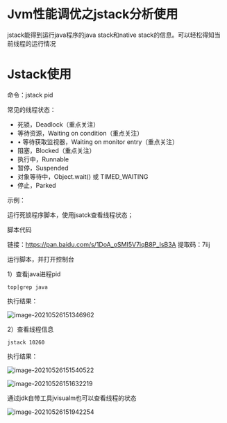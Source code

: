 # Jvm性能调优之jstack分析使用

jstack能得到运行java程序的java stack和native stack的信息。可以轻松得知当前线程的运行情况

# Jstack使用

命令：jstack pid

常见的线程状态：

- 死锁，Deadlock（重点关注） 
- 等待资源，Waiting on condition（重点关注） 
- • 等待获取监视器，Waiting on monitor entry（重点关注） 
- 阻塞，Blocked（重点关注） 
- 执行中，Runnable 
- 暂停，Suspended 
-  对象等待中，Object.wait() 或 TIMED_WAITING 
- 停止，Parked 

示例：

运行死锁程序脚本，使用jsatck查看线程状态；

脚本代码

链接：https://pan.baidu.com/s/1DoA_oSMI5V7iqB8P_IsB3A 
提取码：7iij 

运行脚本，并打开控制台

1）查看java进程pid

```
top|grep java
```

执行结果：

![image-20210526151346962](https://wangzaolin.github.io/SoftwareTest/mybook/img/image-20210526151346962.png)

2）查看线程信息

```
jstack 10260
```

执行结果：

![image-20210526151540522](https://wangzaolin.github.io/SoftwareTest/mybook/img/image-20210526151540522.png)

![image-20210526151632219](https://wangzaolin.github.io/SoftwareTest/mybook/img/image-20210526151632219.png)



通过jdk自带工具jvisualm也可以查看线程的状态

![image-20210526151942254](https://wangzaolin.github.io/SoftwareTest/mybook/img/image-20210526151942254.png)